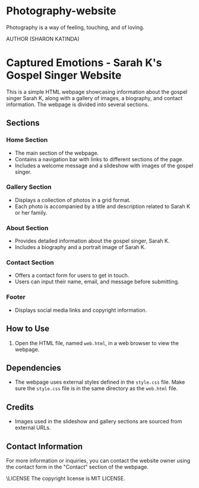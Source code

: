 # Photography-website
Photography is a way of feeling, touching, and of loving.
 
 AUTHOR (SHARON KATINDA)
# Captured Emotions - Sarah K's Gospel Singer Website

This is a simple HTML webpage showcasing information about the gospel singer Sarah K, along with a gallery of images, a biography, and contact information. The webpage is divided into several sections.

## Sections

### Home Section
- The main section of the webpage.
- Contains a navigation bar with links to different sections of the page.
- Includes a welcome message and a slideshow with images of the gospel singer.

### Gallery Section

- Displays a collection of photos in a grid format.
- Each photo is accompanied by a title and description related to Sarah K or her family.

### About Section

- Provides detailed information about the gospel singer, Sarah K.
- Includes a biography and a portrait image of Sarah K.

### Contact Section

- Offers a contact form for users to get in touch.
- Users can input their name, email, and message before submitting.

### Footer

- Displays social media links and copyright information.

## How to Use

1. Open the HTML file, named `web.html`, in a web browser to view the webpage.

## Dependencies

- The webpage uses external styles defined in the `style.css` file. Make sure the `style.css` file is in the same directory as the `web.html` file.

## Credits

- Images used in the slideshow and gallery sections are sourced from external URLs.

## Contact Information

For more information or inquiries, you can contact the website owner using the contact form in the "Contact" section of the webpage.


\\LICENSE
The copyright license is MIT LICENSE.
